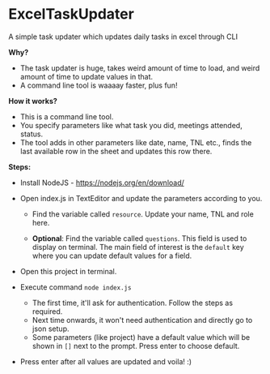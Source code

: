 # ExcelTaskUpdater
A simple task updater which updates daily tasks in excel through CLI

**Why?**
- The task updater is huge, takes weird amount of time to load, and weird amount of time to update values in that.
- A command line tool is waaaay faster, plus fun!

**How it works?**
- This is a command line tool. 
- You specify parameters like what task you did, meetings attended, status.
- The tool adds in other parameters like date, name, TNL etc., finds the last available row in the sheet and updates this row there.

**Steps:**
- Install NodeJS - https://nodejs.org/en/download/
- Open index.js in TextEditor and update the parameters according to you.

  - Find the variable called `resource`. Update your name, TNL and role here.

  - **Optional**:
    Find the variable called `questions`. This field is used to display on terminal. The main field of interest is the `default` key where you can update default values for a field.

- Open this project in terminal.
- Execute command `node index.js`

  - The first time, it'll ask for authentication. Follow the steps as required.
  - Next time onwards, it won't need authentication and directly go to json setup.
  - Some parameters (like project) have a default value which will be shown in `[]` next to the prompt. Press enter to choose default.

- Press enter after all values are updated and voila! :)
